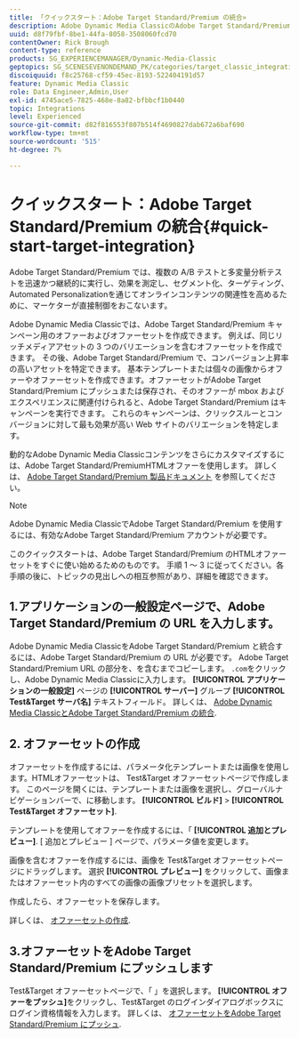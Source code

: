 ```yaml
---
title: 「クイックスタート：Adobe Target Standard/Premium の統合»
description: Adobe Dynamic Media ClassicのAdobe Target Standard/Premium 統合テクニックをすばやく習得できるようにする、Adobe Target Standard/Premium の概要とクイックスタートです。
uuid: d8f79fbf-8be1-44fa-8058-3508060fcd70
contentOwner: Rick Brough
content-type: reference
products: SG_EXPERIENCEMANAGER/Dynamic-Media-Classic
geptopics: SG_SCENESEVENONDEMAND_PK/categories/target_classic_integration
discoiquuid: f8c25768-cf59-45ec-8193-522404191d57
feature: Dynamic Media Classic
role: Data Engineer,Admin,User
exl-id: 4745ace5-7825-468e-8a82-bfbbcf1b0440
topic: Integrations
level: Experienced
source-git-commit: d82f816553f807b514f4690827dab672a6baf690
workflow-type: tm+mt
source-wordcount: '515'
ht-degree: 7%

---
```


# クイックスタート：Adobe Target Standard/Premium の統合{#quick-start-target-integration}

Adobe Target Standard/Premium では、複数の A/B テストと多変量分析テストを迅速かつ継続的に実行し、効果を測定し、セグメント化、ターゲティング、Automated Personalizationを通じてオンラインコンテンツの関連性を高めるために、マーケターが直接制御をおこないます。

Adobe Dynamic Media Classicでは、Adobe Target Standard/Premium キャンペーン用のオファーおよびオファーセットを作成できます。 例えば、同じリッチメディアアセットの 3 つのバリエーションを含むオファーセットを作成できます。 その後、Adobe Target Standard/Premium で、コンバージョン上昇率の高いアセットを特定できます。 基本テンプレートまたは個々の画像からオファーやオファーセットを作成できます。オファーセットがAdobe Target Standard/Premium にプッシュまたは保存され、そのオファーが mbox およびエクスペリエンスに関連付けられると、Adobe Target Standard/Premium はキャンペーンを実行できます。 これらのキャンペーンは、クリックスルーとコンバージョンに対して最も効果が高い Web サイトのバリエーションを特定します。

動的なAdobe Dynamic Media Classicコンテンツをさらにカスタマイズするには、Adobe Target Standard/PremiumHTMLオファーを使用します。 詳しくは、 [Adobe Target Standard/Premium 製品ドキュメント](https://experienceleague.adobe.com/docs/target.html) を参照してください。

>[!NOTE]
>
>Adobe Dynamic Media ClassicでAdobe Target Standard/Premium を使用するには、有効なAdobe Target Standard/Premium アカウントが必要です。

このクイックスタートは、Adobe Target Standard/Premium のHTMLオファーセットをすぐに使い始めるためのものです。 手順 1 ～ 3 に従ってください。各手順の後に、トピックの見出しへの相互参照があり、詳細を確認できます。

## 1.アプリケーションの一般設定ページで、Adobe Target Standard/Premium の URL を入力します。

Adobe Dynamic Media ClassicをAdobe Target Standard/Premium と統合するには、Adobe Target Standard/Premium の URL が必要です。 Adobe Target Standard/Premium URL の部分を、を含むまでコピーします。 `.com`をクリックし、Adobe Dynamic Media Classicに入力します。 **[!UICONTROL アプリケーションの一般設定]** ページの **[!UICONTROL サーバー]** グループ **[!UICONTROL Test&amp;Target サーバ名]** テキストフィールド。 詳しくは、 [Adobe Dynamic Media ClassicとAdobe Target Standard/Premium の統合](integrating-dmc-with-target.md#integrating-dmc-with-target).

## 2. オファーセットの作成

オファーセットを作成するには、パラメータ化テンプレートまたは画像を使用します。HTMLオファーセットは、 Test&amp;Target オファーセットページで作成します。 このページを開くには、テンプレートまたは画像を選択し、グローバルナビゲーションバーで、に移動します。 **[!UICONTROL ビルド]** > **[!UICONTROL Test&amp;Target オファーセット]**.

テンプレートを使用してオファーを作成するには、「 **[!UICONTROL 追加とプレビュー]**. [ 追加とプレビュー ] ページで、パラメータ値を変更します。

画像を含むオファーを作成するには、画像を Test&amp;Target オファーセットページにドラッグします。 選択 **[!UICONTROL プレビュー]** をクリックして、画像またはオファーセット内のすべての画像の画像プリセットを選択します。

作成したら、オファーセットを保存します。

詳しくは、 [オファーセットの作成](creating-offer-set.md#creating_an_offer_set).

## 3.オファーセットをAdobe Target Standard/Premium にプッシュします

Test&amp;Target オファーセットページで、「 」を選択します。 **[!UICONTROL オファーをプッシュ]**&#x200B;をクリックし、Test&amp;Target のログインダイアログボックスにログイン資格情報を入力します。 詳しくは、 [オファーセットをAdobe Target Standard/Premium にプッシュ](pushing-offer-sets-target.md#pushing_offer_sets_to_target).
